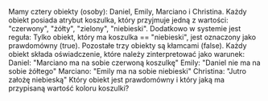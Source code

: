 Mamy cztery obiekty (osoby): Daniel, Emily, Marciano i Christina. Każdy obiekt posiada atrybut koszulka, który przyjmuje jedną z wartości: "czerwony", "żółty", "zielony", "niebieski". Dodatkowo w systemie jest reguła: Tylko obiekt, który ma koszulka == "niebieski", jest oznaczony jako prawdomówny (true). Pozostałe trzy obiekty są kłamcami (false). Każdy obiekt składa oświadczenie, które należy zinterpretować jako warunek: Daniel: "Marciano ma na sobie czerwoną koszulkę" Emily: "Daniel nie ma na sobie żółtego" Marciano: "Emily ma na sobie niebieski" Christina: "Jutro założę niebieską" Który obiekt jest prawdomówny i który jaką ma przypisaną wartość koloru koszulki?
